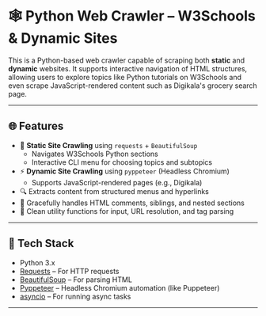 # 🕸️ Python Web Crawler – W3Schools & Dynamic Sites

This is a Python-based web crawler capable of scraping both **static** and **dynamic** websites. It supports interactive navigation of HTML structures, allowing users to explore topics like Python tutorials on W3Schools and even scrape JavaScript-rendered content such as Digikala's grocery search page.

---

## 🌐 Features

- 📄 **Static Site Crawling** using `requests` + `BeautifulSoup`
  - Navigates W3Schools Python sections
  - Interactive CLI menu for choosing topics and subtopics
- ⚡ **Dynamic Site Crawling** using `pyppeteer` (Headless Chromium)
  - Supports JavaScript-rendered pages (e.g., Digikala)
- 🔍 Extracts content from structured menus and hyperlinks
- 🧭 Gracefully handles HTML comments, siblings, and nested sections
- 🧪 Clean utility functions for input, URL resolution, and tag parsing

---

## 🧰 Tech Stack

- Python 3.x
- [Requests](https://pypi.org/project/requests/) – For HTTP requests
- [BeautifulSoup](https://pypi.org/project/beautifulsoup4/) – For parsing HTML
- [Pyppeteer](https://github.com/pyppeteer/pyppeteer) – Headless Chromium automation (like Puppeteer)
- [asyncio](https://docs.python.org/3/library/asyncio.html) – For running async tasks

---
